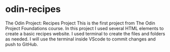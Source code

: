 # odin-recipes
The Odin Project: Recipes Project
This is the first project from The Odin Project Foundations course.
In this project I used several HTML elements to create a basic recipes website.
I used terminal to create the files and folders as needed.
I will use the terminal inside VScode to commit changes and push to GitHub.